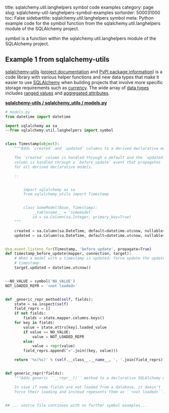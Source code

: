 title: sqlalchemy.util.langhelpers symbol code examples
category: page
slug: sqlalchemy-util-langhelpers-symbol-examples
sortorder: 500031000
toc: False
sidebartitle: sqlalchemy.util.langhelpers symbol
meta: Python example code for the symbol function from the sqlalchemy.util.langhelpers module of the SQLAlchemy project.


symbol is a function within the sqlalchemy.util.langhelpers module of the SQLAlchemy project.


## Example 1 from sqlalchemy-utils
[sqlalchemy-utils](https://github.com/kvesteri/sqlalchemy-utils)
([project documentation](https://sqlalchemy-utils.readthedocs.io/en/latest/)
and
[PyPI package information](https://pypi.org/project/SQLAlchemy-Utils/))
is a code library with various helper functions and new data types
that make it easier to use [SQLAlchemy](/sqlachemy.html) when building
projects that involve more specific storage requirements such as
[currency](https://sqlalchemy-utils.readthedocs.io/en/latest/data_types.html#module-sqlalchemy_utils.types.currency).
The wide array of
[data types](https://sqlalchemy-utils.readthedocs.io/en/latest/data_types.html)
includes [ranged values](https://sqlalchemy-utils.readthedocs.io/en/latest/range_data_types.html)
and [aggregated attributes](https://sqlalchemy-utils.readthedocs.io/en/latest/aggregates.html).

[**sqlalchemy-utils / sqlalchemy_utils / models.py**](https://github.com/kvesteri/sqlalchemy-utils/blob/master/sqlalchemy_utils/./models.py)

```python
# models.py
from datetime import datetime

import sqlalchemy as sa
~~from sqlalchemy.util.langhelpers import symbol


class Timestamp(object):
    """Adds `created` and `updated` columns to a derived declarative model.

    The `created` column is handled through a default and the `updated`
    column is handled through a `before_update` event that propagates
    for all derived declarative models.

    ::


        import sqlalchemy as sa
        from sqlalchemy_utils import Timestamp


        class SomeModel(Base, Timestamp):
            __tablename__ = 'somemodel'
            id = sa.Column(sa.Integer, primary_key=True)
    """

    created = sa.Column(sa.DateTime, default=datetime.utcnow, nullable=False)
    updated = sa.Column(sa.DateTime, default=datetime.utcnow, nullable=False)


@sa.event.listens_for(Timestamp, 'before_update', propagate=True)
def timestamp_before_update(mapper, connection, target):
    # When a model with a timestamp is updated; force update the updated
    # timestamp.
    target.updated = datetime.utcnow()


~~NO_VALUE = symbol('NO_VALUE')
NOT_LOADED_REPR = '<not loaded>'


def _generic_repr_method(self, fields):
    state = sa.inspect(self)
    field_reprs = []
    if not fields:
        fields = state.mapper.columns.keys()
    for key in fields:
        value = state.attrs[key].loaded_value
        if value == NO_VALUE:
            value = NOT_LOADED_REPR
        else:
            value = repr(value)
        field_reprs.append('='.join((key, value)))

    return '%s(%s)' % (self.__class__.__name__, ', '.join(field_reprs))


def generic_repr(*fields):
    """Adds generic ``__repr__()`` method to a declarative SQLAlchemy model.

    In case if some fields are not loaded from a database, it doesn't
    force their loading and instead repesents them as ``<not loaded>``.


## ... source file continues with no further symbol examples...


```


